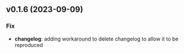 ## v0.1.6 (2023-09-09)

### Fix

- **changelog**: adding workaround to delete changelog to allow it to be reproduced
